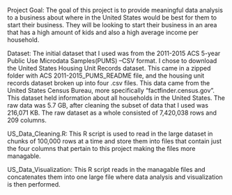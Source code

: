 Project Goal:
The goal of this project is to provide meaningful data analysis to a business about where in the United States would be best for them to start their business. They will be looking to start their business in an area that has a high amount of kids and also a high average income per household.

Dataset:
The initial dataset that I used was from the 2011-2015 ACS 5-year Public Use Microdata Samples(PUMS) –CSV format.  I chose to download the United States Housing Unit Records dataset. This came in a zipped folder with ACS 2011-2015_PUMS_README file, and the housing unit records dataset broken up into four .csv files. This data came from the United States Census Bureau, more specifically “factfinder.census.gov”. This dataset held information about all households in the United States. The raw data was 5.7 GB, after cleaning the subset of data that I used was 216,071 KB. The raw dataset as a whole consisted of 7,420,038 rows and 209 columns. 

US_Data_Cleaning.R:
This R script is used to read in the large dataset in chunks of 100,000 rows at a time and store them into files that contain just the four columns that pertain to this project making the files more managable.

US_Data_Visualization:
This R script reads in the managable files and concatenates them into one large file where data analysis and visualization is then performed.
